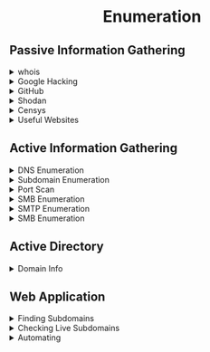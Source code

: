 <div align="center"><h1> Enumeration </h1></div>


## Passive Information Gathering

<details>
<summary>whois</summary></br>

Tool :
```bash
whois megacorpone.com -h 192.168.50.251          # -h (local whois server if exist)
whois 185.188.105.11 

```

Webistes :
```bash
https://who.is/
https://whois.domaintools.com/
https://viewdns.info/
https://lookup.icann.org/en
https://www.statscrop.com/www/iidic.com
https://website.informer.com/
```

</details>

<details>
<summary>Google Hacking</summary></br>

Query Examples :
```bash
site:megacorpone.com filetype:txt
site:megacorpone.com -filetype:html           (exclude html files)
site:digikala.com ext:xml                                           (find xml pages) (xml-py-php-html)
site:iidic.com intext:حقوق
intitle:iidic "user"                                                        (find pages with iidic in title and "user" on the page content)
site:*.com intitle:"index of" "parent directory"     (misconfigure to find parent directory in index)
site: gov.* intitle:"index.of" *.csv password
inurl:admin filetype:xlsx site:gov.* password
inurl:pastebin "SHODAN_API_KEY"
site:edu intext:"index of" "payroll" filetype:xlsx
```

Query Sources :
```bash
https://www.exploit-db.com/google-hacking-database
![image](https://github.com/user-attachments/assets/d75c21a5-39f4-4021-8c4b-2a8ad036be80)
```
</details>

<details>
<summary>GitHub</summary></br>

Query Example :
```bash
owner:megacorpone path:user                  (find any files with "user" in the filename)

Search syntax:
https://docs.github.com/en/search-github/github-code-search/understanding-github-code-search-syntax
```

Tool :
```bash
https://github.com/gitleaks/gitleaks
```
</details>

<details>
<summary>Shodan</summary></br>

Query Example :
```bash
port:3389 country:ir has_Screenshot:true                      
title:"+tm01" has_Screenshot:true          #(+tm01 = a model of camera)
net:10.8.12.0/24 http.favicon.hash:1768726119
http.html:"wp-config .php"
Html:"hacked by" country:ir
```

</details>

<details>
<summary>Censys</summary></br>

Query Example :
```bash
services.http.response.body:nooranet
services.http.response.headers.x_powered_by : php/8
location.country_code: IR and services.service_name: {"FTP", "Telnet"}
location.country_code: IR and services.port: {9200}
```

</details>

<details>
<summary>Useful Websites</summary></br>

Technology Found :
```bash
https://builtwith.com/
https://www.wappalyzer.com/
```

SSL Check :
```bash
https://www.ssllabs.com/ssltest/
https://www.cdn77.com/tls-test
```

DNS and Domain :
```bash
https://searchdns.netcraft.com/?url=http://mci.ir
https://passivedns.mnemonic.no/
https://dnshistory.org/dns-records/iidic.com
https://viewdns.info/
https://dnsdumpster.com/
https://www.nslookup.io/
http://www.kloth.net/services/nslookup.php
```

IP and Geo :
```bash
https://www.liveipmap.com/
https://www.iptrackeronline.com/
https://www.infobyip.com/
https://www.ipfingerprints.com/
```

Subdomain :
```bash
https://crt.sh/
https://shadowcrypt.net/tools/subdomain
https://www.virustotal.com/gui/home/search
```

Genral Info :
```bash
https://sitereport.netcraft.com/
https://dorksearch.com/
https://www.yougetsignal.com/
https://web.archive.org/
https://securitytrails.com/
https://website.informer.com/
```

</details>


## Active Information Gathering

<details>
<summary>DNS Enumeration</summary></br>

Host:
```bash
host digikala.com
Host 192.168.200.10
Host -a digikala.com
host -t txt digikala.com
host -t ns digikala.com
Host -t SOA digikala.com
host -t CNAME digikala.com
Host -t PTR digikala.com
host -t mx digikala.com
```

Nslookup:
```bash
nslookup mail.megacorptwo.com
nslookup -type=TXT info.megacorptwo.com 192.168.50.151
nslookup -query=A example.com
nslookup -query=MX example.com
nslookup -query=NS example.com
nslookup -query=TXT example.com
nslookup -query=SOA example.com
nslookup -query=CNAME sub.example.com
nslookup -query=ANY example.com
```

Tools:
```bash
#DNSRECON:

dnsrecon -d digikala.com -t std
dnsrecon -d digikala.com -D ~/list.txt  -t brt            #(-t brt = bruteforce , -D = disctionary , -t std = standard)


#DNSENUM:

dnsenum digikala.com

```

</details>

<details>
<summary>Subdomain Enumeration</summary></br>

Host Command:
```bash
# 1 line
for domain in $(cat list.dic);do host $domain.megacorpone.com;done | grep -v "not found"

# python code

#!/bin/bash
Read -p "dic ro bede: " dic
Read -p "esm domain ra benevis" dom
for domain in $(cat $dic);do host $domain.$dom;done | grep -v "not found"
```

Nslookup Command:
```bash
Get-Content subdomains.txt | ForEach-Object { nslookup "$_.example.com" }
```

Reverse Lookup Zone:
```bash
for ip in $(seq 155 192);do host 50.7.67.$ip;done | grep -v "not found"
```
</details>


<details>
<summary>Port Scan</summary></br>

NC:
```bash
#TCP:

nc -nvv -w 1 -z 192.168.50.152 3388-3390            #(-n = not toresolve hostnames and ports to names , -w 1 = set timeout on 1sec , -z = dny the send recive data and just check opening)

#UDP:

nc -nv -u -z -w 1 192.168.50.149 120-123            #(-u = UDP)
```

Windows:
```bash
Test-NetConnection -Port 445 192.168.50.151

#Auto:
foreach ($port in 1..1024) {if (($a=Test-NetConnection 192.168.87.131 -Port $port -WarningAction SilentlyContinue).tcptestsucceeded -eq $true){ "TCP port $port is Open"}}

```

Rustscan:
```bash
#installation:
https://github.com/RustScan/RustScan/releases

	1- Download .deb
	2- dpkg -i rustscan_2.3.0_amd64.deb


#Usage:
rustscan -a www.google.com, 127.0.0.1

https://github.com/RustScan/RustScan/wiki/Things-you-may-want-to-do-with-RustScan-but-don't-understand-how
```

</details>



<details>
<summary>SMB Enumeration</summary></br>

SMB Enumeration (Linux):
```bash
#Port 139 UDP
#Port 445 TCP

nmap -v -p 139,445 -oG smb.txt 192.168.50.1-254


$NMAP NSE for SMB path:
ls -l /usr/share/nmap/scripts/smb*

Example:
nmap -v -p 139,445 --script smb-os-discovery 192.168.50.152
```


SMB Enumeration (Windows):
```bash
#Find netbios name in domain 
sudo nbtscan -r 192.168.50.0/24

#then
net view \\dc01 /all
```

enum4linux:
```bash
enum4linux $ip
```
</details>


<details>
<summary>SMTP Enumeration</summary></br>

SMTP Enumeration (Linux):
```bash
#port 25
#Use NC OR telnet to make session , Then ask about existing emails with VRFY

nc -nv 192.168.50.8 25
VRFY root


#Python Code for Automation Email Fuzzing:
#	Usage:  python3 smtp.py root 192.168.50.8


	#!/usr/bin/python
	import socket
import sys
	if len(sys.argv) != 3:
        print("Usage: vrfy.py <username> <target_ip>")
        sys.exit(0)
	# Create a Socket
s = socket.socket(socket.AF_INET, socket.SOCK_STREAM)
	# Connect to the Server
ip = sys.argv[2]
connect = s.connect((ip,25))
	# Receive the banner
banner = s.recv(1024)
	print(banner)
	# VRFY a user
user = (sys.argv[1]).encode()
s.send(b'VRFY ' + user + b'\r\n')
result = s.recv(1024)
	print(result)
	# Close the socket
s.close()
```

SMTP Enumeration (Windows):
```bash
#Check the OPEN SMTP port:

Test-NetConnection -Port 25 192.168.50.8

#Install and use telnet to make session in windows:
#dism /online /Enable-Feature /FeatureName:TelnetClient

telnet 192.168.50.8 25

```
</details>

<details>
<summary>SMB Enumeration</summary></br>

SMB Enumeration (Discover):
```bash
#Port 161 UDP

# find SNMP with Nmap OR onesixtyone:

sudo nmap -sU --open -p 161 192.168.50.1-254 -oG open-snmp.txt

onesixtyone 192.168.1.0/24 public       #(Default Community string = Public)
onesixtyone -c Desktop/wordlist-common-snmp-community-strings.txt 192.168.201.0/24      #(dic for community)

```

SMB Enumeration (Discover):
```bash
#show all data like , process , interfaces, softwares, windows users …
snmpwalk -c public -v1 -t 10 192.168.201.151 -Oa

#Also you can read just a part of data:  (-c public = community string , -Oa =  conver hex to ASCII)

#Windows users
snmpwalk -c public -v1 192.168.50.151 1.3.6.1.4.1.77.1.2.25

#Running Process:
snmpwalk -c public -v1 192.168.50.151 1.3.6.1.2.1.25.4.2.1.2

#Installed softwares:
snmpwalk -c public -v1 192.168.50.151 1.3.6.1.2.1.25.6.3.1.2

#Open tcp ports:
snmpwalk -c public -v1 192.168.50.151 1.3.6.1.2.1.6.13.1.3

#Interfaces Names:
snmpwalk -c public -v1 192.168.201.151 1.3.6.1.2.1.2.2.1 -Oa

```
</details>


## Active Directory

<details>
<summary>Domain Info</summary></br>

net Command (CMD):
```bash
# if you have access to a Domain system use this commands in CMD
net user /domain                    #(show all domain users)
net user <username> /domain         #(show all info about selected user)
net group /domain                   #(show all domain groups)
net group "Tier 1 Admins" /domain   #(show all info about selected group)
net accounts /domain                #(show info about password policy)
```

Get-ADUser (PowerShell):
```
# if you have access to a Domain system use this commands in PowerShell

Get-ADUser -Identity gordon.stevens -Server za.tryhackme.com -Properties *         #(show all info about the selected user in the domain)
Get-ADGroup -Identity "Tier 2 Admins" -Server za.tryhackme.com -Properties *       #(show all info about selected group)
Get-ADGroupMember -Identity Administrators -Server za.tryhackme.com                #(show all memebers of selected group)
Get-ADDomain -Server za.tryhackme.com                                              #(show all info about the Domain)

```

RSAT:
```
# if you have Graphical access to a domain system install RSAT on it and then use MMC to connect  (there is chance that your user has acces to do that)


install:
Press Start
Search "Apps & Features" and press enter
Click Manage Optional Features
Click Add a feature
Search for "RSAT"
Select "RSAT: Active Directory Domain Services and Lightweight Directory Tools" and click Install

------------------------------------------------------------------------------------------------

RUN:
In MMC, we can now attach the AD RSAT Snap-In:

Click File -> Add/Remove Snap-in
Select and Add all three Active Directory Snap-ins
Click through any errors and warnings
Right-click on Active Directory Domains and Trusts and select Change Forest
Enter za.tryhackme.com as the Root domain and Click OK
Right-click on Active Directory Sites and Services and select Change Forest
Enter za.tryhackme.com as the Root domain and Click OK
Right-click on Active Directory Users and Computers and select Change Domain
Enter za.tryhackme.com as the Domain and Click OK
Right-click on Active Directory Users and Computers in the left-hand pane
Click on View -> Advanced Features

```

BloodHound :
```bash
# search in your documents for info about install and run bloodhound
```

</details>

## Web Application

<details>
<summary>Finding Subdomains</summary></br>

Assetfinder :
```bash
# https://github.com/tomnomnom/assetfinder
assetfinder [--subs-only] <domain>
```

Amass :
```bash
# https://github.com/owasp-amass/amass
amass enum -d tesla.com
```

</details>

<details>
<summary>Checking Live Subdomains</summary></br>

Httprobe :
```bash
# https://github.com/tomnomnom/httprobe
cat recon/example/domains.txt | httprobe
cat recon/example/domains.txt| sort -u | httprobe -s -p https:443 | sed 's/https\?:\/\///' | tr -d ':443' >> livedomains.txt
```
    
</details>

<details>
<summary>Automating</summary></br>

Find Live Subdomains :
```bash
# https://github.com/Gr1mmie/sumrecon/blob/master/sumrecon.sh
```
    
</details>
